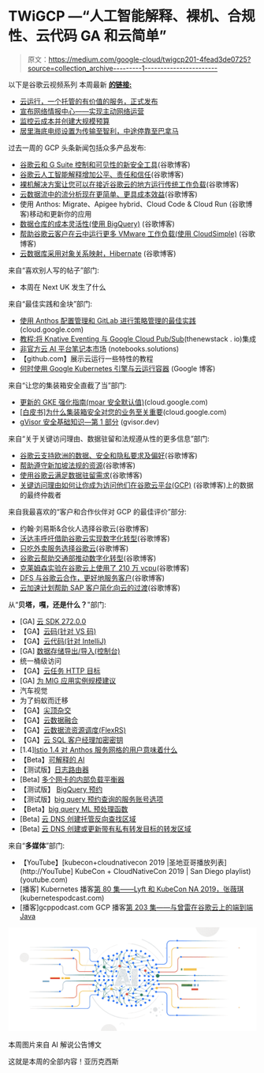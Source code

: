 # TWiGCP —“人工智能解释、裸机、合规性、云代码 GA 和云简单”

> 原文：<https://medium.com/google-cloud/twigcp201-4fead3de0725?source=collection_archive---------1----------------------->

以下是谷歌云视频系列 本周最新 [**的链接:**](http://gtech.run/ju4em)

*   [云运行，一个托管的有价值的服务，正式发布](http://gtech.run/fhp6u)
*   [宣布网络情报中心——实现主动网络运营](http://gtech.run/22nnx)
*   [监控云成本并创建大规模预算](http://gtech.run/6bygl)
*   [居里海底电缆设置为传输至智利，中途停靠至巴拿马](http://gtech.run/y6g8q)

过去一周的 GCP 头条新闻包括众多产品发布:

*   [谷歌云和 G Suite 控制和可见性的新安全工具](http://gtech.run/2mkla)(谷歌博客)
*   [谷歌云人工智能解释增加公平、责任和信任](http://gtech.run/fa9kz)(谷歌博客)
*   [裸机解决方案让您可以在接近谷歌云的地方运行传统工作负载](http://gtech.run/q76eq)(谷歌博客)
*   [云数据流中的流分析现在更简单、更具成本效益](http://gtech.run/xx2v5)(谷歌博客)
*   使用 Anthos: Migrate、Apigee hybrid、Cloud Code & Cloud Run (谷歌博客)移动和更新你的应用
*   [数据仓库的成本灵活性(使用 BigQuery)](http://gtech.run/m7w5n) (谷歌博客)
*   [帮助谷歌云客户在云中运行更多 VMware 工作负载(使用 CloudSimple)](http://gtech.run/3d6bl) (谷歌博客)
*   [云数据库采用对象关系映射，Hibernate](http://gtech.run/4gua3) (谷歌博客)

来自“喜欢别人写的帖子”部门:

*   本周在 Next UK 发生了什么

来自“最佳实践和金块”部门:

*   [使用 Anthos 配置管理和 GitLab 进行策略管理的最佳实践](http://gtech.run/kyy2a)(cloud.google.com)
*   [教程:将 Knative Eventing 与 Google Cloud Pub/Sub](http://gtech.run/5fhlw)(thenewstack . io)集成
*   [非官方云 AI 平台笔记本市场](http://gtech.run/h35bf) (notebooks.solutions)
*   【github.com】展示云运行一些特性的教程
*   [何时使用 Google Kubernetes 引擎与云运行容器](http://gtech.run/tp4j4) (Google 博客)

来自“让您的集装箱安全直截了当”部门:

*   [更新的 GKE 强化指南(moar 安全默认值)](http://gtech.run/kplg4)(cloud.google.com)
*   [[白皮书]为什么集装箱安全对您的业务至关重要](http://gtech.run/lek3e)(cloud.google.com)
*   [gVisor 安全基础知识—第 1 部分](http://gtech.run/ykyr8) (gvisor.dev)

来自“关于关键访问理由、数据驻留和法规遵从性的更多信息”部门:

*   [谷歌云支持欧洲的数据、安全和隐私要求及偏好](http://gtech.run/6wpxe)(谷歌博客)
*   [帮助遵守新加坡法规的资源](http://gtech.run/xfwb7)(谷歌博客)
*   [使用谷歌云满足数据驻留需求](http://gtech.run/2rxa7)(谷歌博客)
*   [关键访问理由如何让你成为访问他们在谷歌云平台(GCP)](http://gtech.run/gbn66) (谷歌博客)上的数据的最终仲裁者

来自我最喜欢的“客户和合作伙伴对 GCP 的最佳评价”部分:

*   约翰·刘易斯&合伙人选择谷歌云(谷歌博客)
*   [沃达丰呼吁借助谷歌云实现数字化转型](http://gtech.run/r4rpg)(谷歌博客)
*   [只吃外卖服务选择谷歌云](http://gtech.run/aatdm)(谷歌博客)
*   [谷歌云帮助交通部推动数字化转型](http://gtech.run/ed8tq)(谷歌博客)
*   [克莱姆森实验在谷歌云上使用了 210 万 vcpu](http://gtech.run/bc96x)(谷歌博客)
*   [DFS 与谷歌云合作，更好地服务客户](http://gtech.run/ggg4j)(谷歌博客)
*   [云加速计划帮助 SAP 客户简化向云的过渡](http://gtech.run/kmv8f)(谷歌博客)

从“**贝塔，嘎，还是什么？**"部门:

*   [GA] [云 SDK 272.0.0](http://gtech.run/wfg8w)
*   【GA】[云码(针对 VS 码)](http://gtech.run/kl5w9)
*   【GA】[云代码(针对 IntelliJ)](http://gtech.run/m2fb9)
*   [GA] [数据存储导出/导入(控制台)](http://gtech.run/wlsaa)
*   统一桶级访问
*   【GA】[云任务 HTTP 目标](http://gtech.run/zhnbs)
*   [GA] [为 MIG 应用实例规模建议](http://gtech.run/nfq5b)
*   汽车视觉
*   为了蚂蚁而迁移
*   【GA】[尖顶杂交](http://gtech.run/5tx9d)
*   【GA】[云数据融合](http://gtech.run/s5thu)
*   【GA】[云数据流资源调度(FlexRS)](http://gtech.run/bmk48)
*   【GA】[云 SQL 客户经理加密密钥](http://gtech.run/tmx6s)
*   [1.4][Istio 1.4 对 Anthos 服务网格的用户意味着什么](http://gtech.run/qnjdf)
*   【Beta】[可解释的 AI](http://gtech.run/dscr5)
*   【测试版】[日志路由器](http://gtech.run/7tvyj)
*   [Beta] [多个网卡的内部负载平衡器](http://gtech.run/j8xtg)
*   【测试版】 [BigQuery 预约](http://gtech.run/g4yq8)
*   【测试版】[big query 预约查询的服务账号选项](http://gtech.run/z2wrq)
*   【Beta】[big query ML 预处理函数](http://gtech.run/c734v)
*   [Beta] [云 DNS 创建托管反向查找区域](http://gtech.run/zsbp7)
*   [Beta] [云 DNS 创建或更新带有私有转发目标的转发区域](http://gtech.run/ddwfd)

来自“**多媒体**”部门:

*   【YouTube】[kubecon‬+cloudnativecon 2019 |圣地亚哥播放列表](http://YouTube] KubeCon‬ + CloudNativeCon 2019 | San Diego playlist)(youtube.com)
*   [播客] Kubernetes 播客[第 80 集——Lyft 和 KubeCon NA 2019，张薇琪](http://gtech.run/cvnnx)(kubernetespodcast.com)
*   [播客]gcppodcast.com GCP 播客[第 203 集——与曾雷在谷歌云上的端到端 Java](http://gtech.run/ywfqf)

[![](img/e71cd193ed467573a1045d4e3fc1c91e.png)](http://gtech.run/fa9kz)

本周图片来自 AI 解说公告博文

这就是本周的全部内容！亚历克西斯